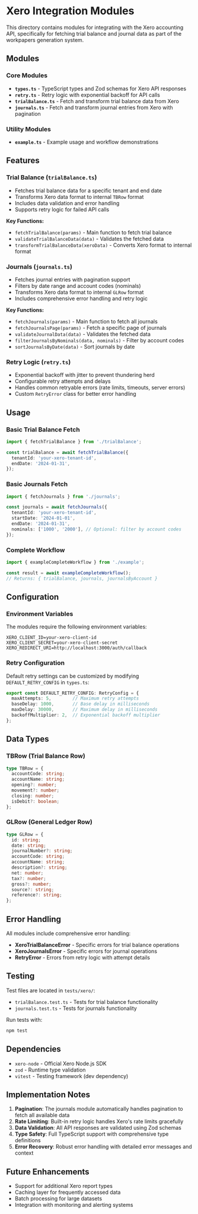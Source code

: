 # Xero Integration Modules

This directory contains modules for integrating with the Xero accounting API, specifically for fetching trial balance and journal data as part of the workpapers generation system.

## Modules

### Core Modules

- **`types.ts`** - TypeScript types and Zod schemas for Xero API responses
- **`retry.ts`** - Retry logic with exponential backoff for API calls
- **`trialBalance.ts`** - Fetch and transform trial balance data from Xero
- **`journals.ts`** - Fetch and transform journal entries from Xero with pagination

### Utility Modules

- **`example.ts`** - Example usage and workflow demonstrations

## Features

### Trial Balance (`trialBalance.ts`)

- Fetches trial balance data for a specific tenant and end date
- Transforms Xero data format to internal `TBRow` format
- Includes data validation and error handling
- Supports retry logic for failed API calls

**Key Functions:**
- `fetchTrialBalance(params)` - Main function to fetch trial balance
- `validateTrialBalanceData(data)` - Validates the fetched data
- `transformTrialBalanceData(xeroData)` - Converts Xero format to internal format

### Journals (`journals.ts`)

- Fetches journal entries with pagination support
- Filters by date range and account codes (nominals)
- Transforms Xero data format to internal `GLRow` format
- Includes comprehensive error handling and retry logic

**Key Functions:**
- `fetchJournals(params)` - Main function to fetch all journals
- `fetchJournalsPage(params)` - Fetch a specific page of journals
- `validateJournalData(data)` - Validates the fetched data
- `filterJournalsByNominals(data, nominals)` - Filter by account codes
- `sortJournalsByDate(data)` - Sort journals by date

### Retry Logic (`retry.ts`)

- Exponential backoff with jitter to prevent thundering herd
- Configurable retry attempts and delays
- Handles common retryable errors (rate limits, timeouts, server errors)
- Custom `RetryError` class for better error handling

## Usage

### Basic Trial Balance Fetch

```typescript
import { fetchTrialBalance } from './trialBalance';

const trialBalance = await fetchTrialBalance({
  tenantId: 'your-xero-tenant-id',
  endDate: '2024-01-31',
});
```

### Basic Journals Fetch

```typescript
import { fetchJournals } from './journals';

const journals = await fetchJournals({
  tenantId: 'your-xero-tenant-id',
  startDate: '2024-01-01',
  endDate: '2024-01-31',
  nominals: ['1000', '2000'], // Optional: filter by account codes
});
```

### Complete Workflow

```typescript
import { exampleCompleteWorkflow } from './example';

const result = await exampleCompleteWorkflow();
// Returns: { trialBalance, journals, journalsByAccount }
```

## Configuration

### Environment Variables

The modules require the following environment variables:

```env
XERO_CLIENT_ID=your-xero-client-id
XERO_CLIENT_SECRET=your-xero-client-secret
XERO_REDIRECT_URI=http://localhost:3000/auth/callback
```

### Retry Configuration

Default retry settings can be customized by modifying `DEFAULT_RETRY_CONFIG` in `types.ts`:

```typescript
export const DEFAULT_RETRY_CONFIG: RetryConfig = {
  maxAttempts: 5,        // Maximum retry attempts
  baseDelay: 1000,       // Base delay in milliseconds
  maxDelay: 30000,       // Maximum delay in milliseconds
  backoffMultiplier: 2,  // Exponential backoff multiplier
};
```

## Data Types

### TBRow (Trial Balance Row)

```typescript
type TBRow = {
  accountCode: string;
  accountName: string;
  opening?: number;
  movement?: number;
  closing: number;
  isDebit?: boolean;
};
```

### GLRow (General Ledger Row)

```typescript
type GLRow = {
  id: string;
  date: string;
  journalNumber?: string;
  accountCode: string;
  accountName: string;
  description?: string;
  net: number;
  tax?: number;
  gross?: number;
  source?: string;
  reference?: string;
};
```

## Error Handling

All modules include comprehensive error handling:

- **XeroTrialBalanceError** - Specific errors for trial balance operations
- **XeroJournalsError** - Specific errors for journal operations
- **RetryError** - Errors from retry logic with attempt details

## Testing

Test files are located in `tests/xero/`:

- `trialBalance.test.ts` - Tests for trial balance functionality
- `journals.test.ts` - Tests for journals functionality

Run tests with:

```bash
npm test
```

## Dependencies

- `xero-node` - Official Xero Node.js SDK
- `zod` - Runtime type validation
- `vitest` - Testing framework (dev dependency)

## Implementation Notes

1. **Pagination**: The journals module automatically handles pagination to fetch all available data
2. **Rate Limiting**: Built-in retry logic handles Xero's rate limits gracefully
3. **Data Validation**: All API responses are validated using Zod schemas
4. **Type Safety**: Full TypeScript support with comprehensive type definitions
5. **Error Recovery**: Robust error handling with detailed error messages and context

## Future Enhancements

- Support for additional Xero report types
- Caching layer for frequently accessed data
- Batch processing for large datasets
- Integration with monitoring and alerting systems

